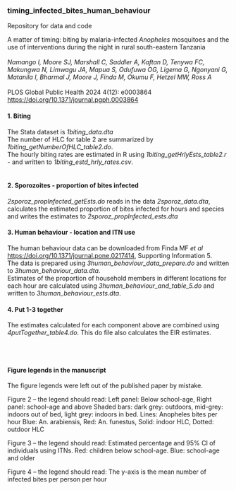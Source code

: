 ### timing_infected_bites_human_behaviour

Repository for data and code

A matter of timing: biting by malaria-infected <em>Anopheles</em> mosquitoes and the use of interventions during the night in rural south-eastern Tanzania <br><br>
<em>Namango I, Moore SJ, Marshall C, Saddler A, Kaftan D, Tenywa FC, Makungwa N, Limwagu JA, Mapua S, Odufuwa OG, Ligema G, Ngonyani G, Matanila I, Bharmal J, Moore J, Finda M, Okumu F, Hetzel MW, Ross A</em>
<br><br>
PLOS Global Public Health 2024 4(12): e0003864    https://doi.org/10.1371/journal.pgph.0003864


#### 1. Biting

The Stata dataset is <em>1biting_data.dta</em> <br>
The number of HLC for table 2 are summarized by <em>1biting_getNumberOfHLC_table2.do</em>.<br>
The hourly biting rates are estimated in R using <em>1biting_getHrlyEsts_table2.r</em> - and written to <em>1biting_estd_hrly_rates.csv</em>.<br><br>

#### 2. Sporozoites - proportion of bites infected

<em>2sporoz_propInfected_getEsts.do</em> reads in the data <em>2sporoz_data.dta</em>, calculates the estimated proportion of bites infected for hours and species and writes the estimates to <em>2sporoz_propInfected_ests.dta</em>

#### 3. Human behaviour - location and ITN use

The human behaviour data can be downloaded from Finda MF <em>et al</em> https://doi.org/10.1371/journal.pone.0217414,  Supporting Information 5. <br>
The data is prepared using <em>3human_behaviour_data_prepare.do</em> and written to <em>3human_behaviour_data.dta</em>. <br>
Estimates of the proportion of household members in different locations for each hour are calculated using <em>3human_behaviour_and_table_5.do</em> and written to <em>3human_behaviour_ests.dta</em>.


#### 4. Put 1-3 together

The estimates calculated for each component above are combined using <em>4putTogether_table4.do</em>. This do file also calculates the EIR estimates.

<br>
<br>

#### Figure legends in the manuscript

The figure legends were left out of the published paper by mistake.  

Figure 2 – the legend should read:
Left panel: Below school-age, Right panel: school-age and above
Shaded bars: dark grey: outdoors, mid-grey: indoors out of bed, light grey: indoors in bed.
Lines: Anopheles bites per hour Blue: An. arabiensis, Red: An. funestus, Solid: indoor HLC, Dotted: outdoor HLC 

Figure 3 – the legend should read:
Estimated percentage and 95% CI of individuals using ITNs. Red: children below school-age.
Blue: school-age and older

Figure 4 – the legend should read: 
The y-axis is the mean number of infected bites per person per hour












